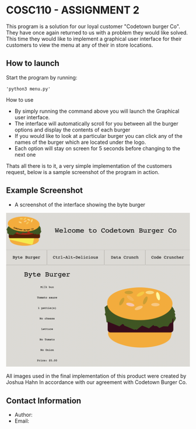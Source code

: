 # COSC110 - ASSIGNMENT 2
This program is a solution for our loyal customer "Codetown burger Co". They have once again returned to us with
a problem they would like solved. This time they would like to implement a graphical user interface for their customers
to view the menu at any of their in store locations.

## How to launch
Start the program by running: 
```
'python3 menu.py'
```

How to use
- By simply running the command above you will launch the Graphical user interface.
- The interface will automatically scroll for you between all the burger options and 
display the contents of each burger
- If you would like to look at a particular burger you can click any of the names of the burger which are located 
under the logo.
- Each option will stay on screen for 5 seconds before changing to the next one 

Thats all there is to it, a very simple implementation of the customers request, below is a sample screenshot
of the program in action.
## Example Screenshot

 - A screenshot of the interface showing the byte burger

![Alt text](images/screenshot.png)


All images used in the final implementation of this product were created by Joshua Hahn In accordance with our 
agreement with Codetown Burger Co.

## Contact Information
- Author: 
- Email: 
